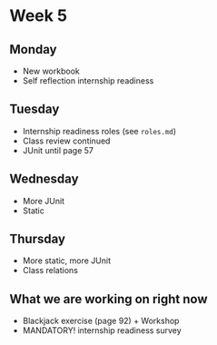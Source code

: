 # Week 5

## Monday
- New workbook
- Self reflection internship readiness

## Tuesday
- Internship readiness roles (see `roles.md`)
- Class review continued
- JUnit until page 57

## Wednesday
- More JUnit
- Static

## Thursday
- More static, more JUnit
- Class relations

## What we are working on right now
- Blackjack exercise (page 92) + Workshop
- MANDATORY! internship readiness survey 
